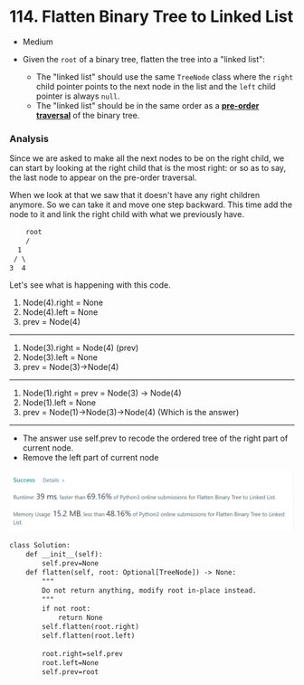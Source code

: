 # 114. Flatten Binary Tree to Linked List

* Medium
*   Given the `root` of a binary tree, flatten the tree into a "linked list":

    * The "linked list" should use the same `TreeNode` class where the `right` child pointer points to the next node in the list and the `left` child pointer is always `null`.
    * The "linked list" should be in the same order as a [**pre-order traversal**](https://en.wikipedia.org/wiki/Tree\_traversal#Pre-order,\_NLR) of the binary tree.



### Analysis&#x20;

Since we are asked to make all the next nodes to be on the right child, we can start by looking at the right child that is the most right: or so as to say, the last node to appear on the pre-order traversal.&#x20;

When we look at that we saw that it doesn't have any right children anymore. So we can take it and move one step backward. This time add the node to it and link the right child with what we previously have.&#x20;



```
	root
    / 
  1 
 / \ 
3  4  
```

Let's see what is happening with this code.

1. Node(4).right = None
2. Node(4).left = None
3. prev = Node(4)

***

1. Node(3).right = Node(4) (prev)
2. Node(3).left = None
3. prev = Node(3)->Node(4)

***

1. Node(1).right = prev = Node(3) -> Node(4)
2. Node(1).left = None
3. prev = Node(1)->Node(3)->Node(4) (Which is the answer)

***

* The answer use self.prev to recode the ordered tree of the right part of current node.
* Remove the left part of current node

![](<../.gitbook/assets/image (16).png>)

```
class Solution:
    def __init__(self):
        self.prev=None
    def flatten(self, root: Optional[TreeNode]) -> None:
        """
        Do not return anything, modify root in-place instead.
        """
        if not root:
            return None 
        self.flatten(root.right)
        self.flatten(root.left)
        
        root.right=self.prev
        root.left=None
        self.prev=root
```
